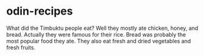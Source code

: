 # odin-recipes
What did the Timbuktu people eat? Well they mostly ate chicken, honey, and bread. Actually they were famous for their rice. Bread was probably the most popular food they ate. They also eat fresh and dried vegetables and fresh fruits.
